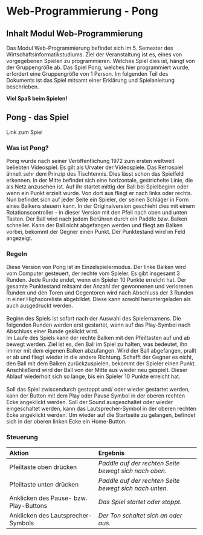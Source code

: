 # Web-Programmierung - Pong
## Inhalt Modul Web-Programmierung
<p>
Das Modul Web-Programmierung befindet sich im 5. Semester des Wirtschaftsinformatikstudiums.
Ziel der Veranstaltung ist es, eines von vorgegebenen Spielen zu programmieren. Welches Spiel dies ist, hängt von der Gruppengröße ab.
Das Spiel Pong, welches hier programmiert wurde, erfordert eine Gruppengröße von 1 Person. Im folgenden Teil des Dokuments ist das Spiel mitsamt einer Erklärung und Spielanleitung beschrieben.

**Viel Spaß beim Spielen!**
</p>

## Pong - das Spiel
Link zum Spiel

### Was ist Pong?
<p> Pong wurde nach seiner Veröffentlichung 1972 zum ersten weltweit beliebten Videospiel. Es gilt als Urvater der Videospiele. Das Retrospiel ähnelt sehr dem Prinzip des Tischtennis. Dies lässt schon das Spielfeld erkennen. In der Mitte befindet sich eine horizontale, gestrichelte Linie, die als Netz anzusehen ist. Auf ihr startet mittig der Ball bei Spielbeginn oder wenn ein Punkt erzielt wurde. Von dort aus fliegt er nach links oder rechts. Nun befindet sich auf jeder Seite ein Spieler, der seinen Schläger in Form eines Balkens steuern kann. In der Originalversion geschieht dies mit einem Rotationscontroller - in dieser Version mit den Pfeil nach oben und unten Tasten. Der Ball wird nach jedem Berühren durch ein Paddle bzw. Balken schneller. Kann der Ball nicht abgefangen werden und fliegt am Balken vorbei, bekommt der Gegner einen Punkt. Der Punktestand wird im Feld angezeigt.
</p>

### Regeln
<p> Diese Version von Pong ist im Einzelspielermodus. Der linke Balken wird vom Computer gesteuert, der rechte vom Spieler. Es gibt insgesamt 3 Runden. Jede Runde endet, wenn ein Spieler 10 Punkte erreicht hat. Der gesamte Punktestand mitsamt der Anzahl der gewonnenen und verlorenen Runden und den Toren und Gegentoren wird nach Abschluss der 3 Runden in einer Highscoreliste abgebildet. Diese kann sowohl heruntergeladen als auch ausgedruckt werden. </br>
</br>
Beginn des Spiels ist sofort nach der Auswahl des Spielernamens. Die folgenden Runden werden erst gestartet, wenn auf das Play-Symbol nach Abschluss einer Runde geklickt wird. </br>
Im Laufe des Spiels kann der rechte Balken mit den Pfeiltasten auf und ab bewegt werden. Ziel ist es, den Ball im Spiel zu halten, was bedeutet, ihn immer mit dem eigenen Balken abzufangen. Wird der Ball abgefangen, prallt er ab und fliegt wieder in die andere Richtung. Schafft der Gegner es nicht, den Ball mit dem Balken zurückzuspielen, bekommt der Spieler einen Punkt. Anschließend wird der Ball von der Mitte aus wieder neu gespielt. Dieser Ablauf wiederholt sich so lange, bis ein Spieler 10 Punkte erreicht hat. </br>
</br>
Soll das Spiel zwiscendurch gestoppt und/ oder wieder gestartet werden, kann der Button mit dem Play oder Pause Symbol in der oberen rechten Ecke angeklickt werden. Soll der Sound ausgeschaltet oder wieder eingeschaltet werden, kann das Lautsprecher-Symbol in der oberen rechten Ecke angeklickt werden. Um wieder auf die Startseite zu gelangen, befindet sich in der oberen linken Ecke ein Home-Button.
</p>

### Steuerung
| **Aktion** | **Ergebnis** |
| :--------- | :----------- |
| Pfeiltaste oben drücken | *Paddle auf der rechten Seite bewegt sich nach oben.* |
| Pfeiltaste unten drücken | *Paddle auf der rechten Seite bewegt sich nach unten.* |
| Anklicken des Pause- bzw. Play-Buttons | *Das Spiel startet oder stoppt.* |
| Anklicken des Lautsprecher-Symbols | *Der Ton schaltet sich an oder aus.* |
